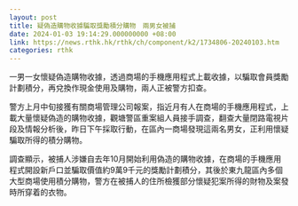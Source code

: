 ```yaml
---
layout: post
title: 疑偽造購物收據騙取獎勵積分購物　兩男女被捕
date: 2024-01-03 19:14:29.000000000 +08:00
link: https://news.rthk.hk/rthk/ch/component/k2/1734806-20240103.htm
categories: rthk
---
```


一男一女懷疑偽造購物收據，透過商場的手機應用程式上載收據，以騙取會員獎勵計劃積分，再兌換作現金使用及購物，兩人正被警方扣查。

警方上月中旬接獲有關商場管理公司報案，指近月有人在商場的手機應用程式，上載大量懷疑偽造的購物收據，觀塘警區重案組人員接手調查，翻查大量閉路電視片段及情報分析後，昨日下午採取行動，在區內一商場發現這兩名男女，正利用懷疑騙取所得的積分購物。

調查顯示，被捕人涉嫌自去年10月開始利用偽造的購物收據，在商場的手機應用程式開設新戶口並騙取價值約9萬9千元的獎勵計劃積分，其後於東九龍區內多個大型商場使用積分購物，警方在被捕人的住所檢獲部分懷疑犯案所得的財物及案發時所穿着的衣物。
